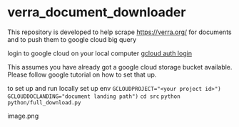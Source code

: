 # verra_document_downloader
This repository is developed to help scrape https://verra.org/ for documents and to push them to google cloud big query

login to google cloud on your local computer
[gcloud auth login](https://cloud.google.com/sdk/gcloud/reference/auth/login)

This assumes you have already got a google cloud storage bucket available. 
Please follow google tutorial on how to set that up.

to set up and run locally 
set up env
`GCLOUDPROJECT="<your project id>")`
`GCLOUDDOCLANDING="document landing path")`
`cd src`
`python python/full_download.py`

image.png
